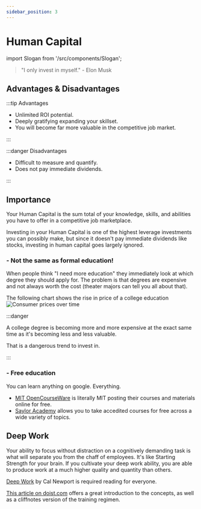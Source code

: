 ```yaml
---
sidebar_position: 3
---
```


# Human Capital

import Slogan from '/src/components/Slogan';

>"I only invest in myself." - Elon Musk

## Advantages & Disadvantages

:::tip Advantages

- Unlimited ROI potential.
- Deeply gratifying expanding your skillset.
- You will become far more valuable in the competitive job market.

:::

:::danger Disadvantages

- Difficult to measure and quantify.
- Does not pay immediate dividends.

:::

## Importance

Your Human Capital is the sum total of your knowledge, skills, and abilities you have to offer in a competitive job marketplace.

Investing in your Human Capital is one of the highest leverage investments you can possibly make, but since it doesn't pay immediate dividends like stocks, investing in human capital goes largely ignored.

### - Not the same as formal education!

When people think "I need more education" they immediately look at which degree they should apply for. The problem is that degrees are expensive and not always worth the cost (theater majors can tell you all about that).

The following chart shows the rise in price of a college education
![Consumer prices over time](/img/20yr-price-changes.svg)

:::danger

A college degree is becoming more and more expensive at the exact same time as it's becoming less and less valuable. 

That is a dangerous trend to invest in.

:::

### - Free education

You can learn anything on google. Everything.

- [MIT OpenCourseWare](https://ocw.mit.edu/) is literally MIT posting their courses and materials online for free.
- [Saylor Academy](https://www.saylor.org/) allows you to take accedited courses for free across a wide variety of topics.

## Deep Work

Your ability to focus without distraction on a cognitively demanding task is what will separate you from the chaff of employees. It's like Starting Strength for your brain. If you cultivate your deep work ability, you are able to produce work at a much higher quality and quantity than others.

[Deep Work](https://www.amazon.com/dp/B013UWFM52/ref=dp-kindle-redirect?_encoding=UTF8&btkr=1) by Cal Newport is required reading for everyone. 

[This article on doist.com](https://blog.doist.com/deep-work/) offers a great introduction to the concepts, as well as a cliffnotes version of the training regimen.

<Slogan/>